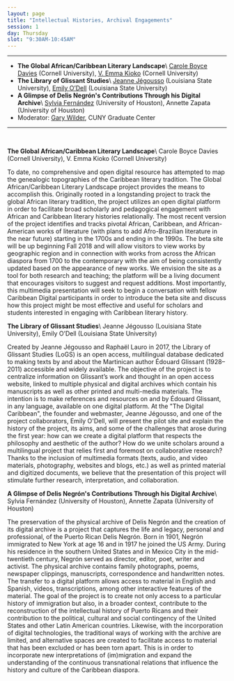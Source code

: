 ```yaml
---
layout: page
title: "Intellectual Histories, Archival Engagements"
session: 1
day: Thursday
slot: "9:30AM-10:45AM"
---
```




---

- **The Global African/Caribbean Literary Landscape**\\
[Carole Boyce Davies]({{site.baseurl}}/bios/index.html#carole-boyce-davies) (Cornell University), [V. Emma Kioko]({{site.baseurl}}/bios/index.html#v-emma-kioko) (Cornell University)
- **The Library of Glissant Studies**\\
[Jeanne Jégousso]({{site.baseurl}}/bios/index.html#jeanne-jegousso) (Louisiana State University), [Emily O’Dell]({{site.baseurl}}/bios/index.html#emily-odell) (Louisiana State University)
- **A Glimpse of Delis Negrón's Contributions Through his Digital Archive**\\
[Sylvia Fernández]({{site.baseurl}}/bios/index.html#sylvia-fernández) (University of Houston), Annette Zapata (University of Houston)
- Moderator: [Gary Wilder]({{site.baseurl}}/bios/index.html#gary-wilder), CUNY Graduate Center

---

<br>

**The Global African/Caribbean Literary Landscape**\\
Carole Boyce Davies (Cornell University), V. Emma Kioko (Cornell University)

To date, no comprehensive and open digital resource has attempted to map the genealogic topographies of the Caribbean literary tradition.  The Global African/Caribbean Literary Landscape project provides the means to accomplish this.  Originally rooted in a longstanding project to track the global African literary tradition, the project utilizes an open digital platform in order to facilitate broad scholarly and pedagogical engagement with African and Caribbean literary histories relationally. The most recent version of the project identifies and tracks pivotal African, Caribbean, and African-American works of literature (with plans to add Afro-Brazilian literature in the near future) starting in the 1700s and ending in the 1990s. The beta site will be up beginning Fall 2018 and will allow visitors to view works by geographic region and in connection with works from across the African diaspora from 1700 to the contemporary with the aim of being consistently updated based on the appearance of new works. We envision the site as a tool for both research and teaching; the platform will be a living document that encourages visitors to suggest and request additions. Most importantly, this multimedia presentation will seek to begin a conversation with fellow Caribbean Digital participants in order to introduce the beta site and discuss how this project might be most effective and useful for scholars and students interested in engaging with Caribbean literary history.

**The Library of Glissant Studies**\\
Jeanne Jégousso (Louisiana State University), Emily O’Dell (Louisiana State University)

Created by Jeanne Jégousso and Raphaël Lauro in 2017, the Library of Glissant Studies (LoGS) is an open access, multilingual database dedicated to making texts by and about the Martinican author Édouard Glissant (1928–2011) accessible and widely available. The objective of the project is to centralize information on Glissant’s work and thought in an open access website, linked to multiple physical and digital archives which contain his manuscripts as well as other printed and multi-media materials. The intention is to make references and resources on and by Édouard Glissant, in any language, available on one digital platform.
At the "The Digital Caribbean", the founder and webmaster, Jeanne Jégousso, and one of the project collaborators, Emily O'Dell, will present the pilot site and explain the history of the project, its aims, and some of the challenges that arose during the first year: how can we create a digital platform that respects the philosophy and aesthetic of the author? How do we unite scholars around a multilingual project that relies first and foremost on collaborative research? Thanks to the inclusion of multimedia formats (texts, audio, and video materials, photography, websites and blogs, etc.) as well as printed material and digitized documents, we believe that the presentation of this project will stimulate further research, interpretation, and collaboration.

**A Glimpse of Delis Negrón's Contributions Through his Digital Archive**\\
Sylvia Fernández (University of Houston), Annette Zapata (University of Houston)

The preservation of the physical archive of Delis Negrón and the creation of its digital archive is a project that captures the life and legacy, personal and professional, of the Puerto Rican Delis Negrón. Born in 1901, Negrón immigrated to New York at age 16 and in 1917 he joined the US Army. During his residence in the southern United States and in Mexico City in the mid-twentieth century, Negrón served as director, editor, poet, writer and activist. The physical archive contains family photographs, poems, newspaper clippings, manuscripts, correspondence and handwritten notes. The transfer to a digital platform allows access to material in English and Spanish, videos, transcriptions, among other interactive features of the material. The goal of the project is to create not only access to a particular history of immigration but also, in a broader context, contribute to the reconstruction of the intellectual history of Puerto Ricans and their contribution to the political, cultural and social contingency of the United States and other Latin American countries. Likewise, with the incorporation of digital technologies, the traditional ways of working with the archive are limited, and alternative spaces are created to facilitate access to material that has been excluded or has been torn apart. This is in order to incorporate new interpretations of (im)migration and expand the understanding of the continuous transnational relations that influence the history and culture of the Caribbean diaspora.
